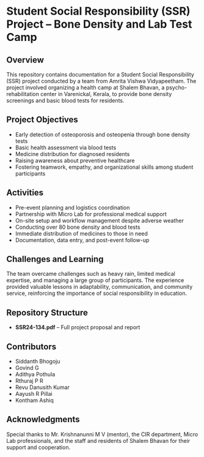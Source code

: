 # Student Social Responsibility (SSR) Project – Bone Density and Lab Test Camp

## Overview

This repository contains documentation for a Student Social Responsibility (SSR) project conducted by a team from Amrita Vishwa Vidyapeetham. The project involved organizing a health camp at Shalem Bhavan, a psycho-rehabilitation center in Varenickal, Kerala, to provide bone density screenings and basic blood tests for residents.

## Project Objectives

- Early detection of osteoporosis and osteopenia through bone density tests
- Basic health assessment via blood tests
- Medicine distribution for diagnosed residents
- Raising awareness about preventive healthcare
- Fostering teamwork, empathy, and organizational skills among student participants

## Activities

- Pre-event planning and logistics coordination
- Partnership with Micro Lab for professional medical support
- On-site setup and workflow management despite adverse weather
- Conducting over 80 bone density and blood tests
- Immediate distribution of medicines to those in need
- Documentation, data entry, and post-event follow-up

## Challenges and Learning

The team overcame challenges such as heavy rain, limited medical expertise, and managing a large group of participants. The experience provided valuable lessons in adaptability, communication, and community service, reinforcing the importance of social responsibility in education.

## Repository Structure

- **SSR24-134.pdf** – Full project proposal and report

## Contributors

- Siddanth Bhogoju
- Govind G
- Adithya Pothula
- Rthuraj P R
- Revu Danusith Kumar
- Aayush R Pillai
- Kontham Ashiq

## Acknowledgments

Special thanks to Mr. Krishnanunni M V (mentor), the CIR department, Micro Lab professionals, and the staff and residents of Shalem Bhavan for their support and cooperation.


